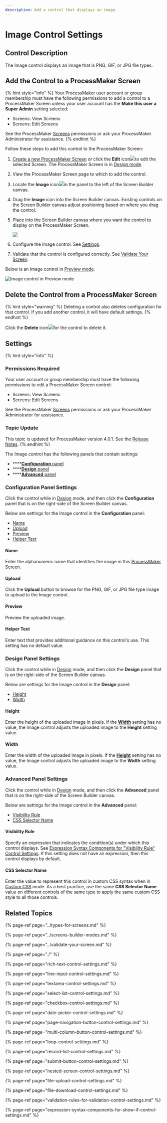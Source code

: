```yaml
---
description: Add a control that displays an image.
---
```


# Image Control Settings

## Control Description

The Image control displays an image that is PNG, GIF, or JPG file types.

## Add the Control to a ProcessMaker Screen

{% hint style="info" %}
Your ProcessMaker user account or group membership must have the following permissions to add a control to a ProcessMaker Screen unless your user account has the **Make this user a Super Admin** setting selected:

* Screens: View Screens
* Screens: Edit Screens

See the ProcessMaker [Screens](../../../../processmaker-administration/permission-descriptions-for-users-and-groups.md#screens) permissions or ask your ProcessMaker Administrator for assistance.
{% endhint %}

Follow these steps to add this control to the ProcessMaker Screen:

1. [Create a new ProcessMaker Screen](../../manage-forms/create-a-new-form.md) or click the **Edit** icon![](../../../../.gitbook/assets/edit-icon.png)to edit the selected Screen. The ProcessMaker Screen is in [Design mode](../screens-builder-modes.md#editor-mode).
2. View the ProcessMaker Screen page to which to add the control.
3. Locate the **Image** icon![](../../../../.gitbook/assets/image-control-screens-builder-processes.png)in the panel to the left of the Screen Builder canvas.
4. Drag the **Image** icon into the Screen Builder canvas. Existing controls on the Screen Builder canvas adjust positioning based on where you drag the control.
5. Place into the Screen Builder canvas where you want the control to display on the ProcessMaker Screen.  

   ![](../../../../.gitbook/assets/image-control-placed-screens-builder-processes.png)

6. Configure the Image control. See [Settings](image-control-settings.md#settings).
7. Validate that the control is configured correctly. See [Validate Your Screen](../validate-your-screen.md#validate-a-processmaker-screen).

Below is an Image control in [Preview mode](../screens-builder-modes.md#preview-mode).

![Image control in Preview mode](../../../../.gitbook/assets/image-control-preview-screens-builder-processes.png)

## Delete the Control from a ProcessMaker Screen

{% hint style="warning" %}
Deleting a control also deletes configuration for that control. If you add another control, it will have default settings.
{% endhint %}

Click the **Delete** icon![](../../../../.gitbook/assets/delete-screen-control-screens-builder-processes.png)for the control to delete it.

## Settings

{% hint style="info" %}
### Permissions Required

Your user account or group membership must have the following permissions to edit a ProcessMaker Screen control:

* Screens: View Screens
* Screens: Edit Screens

See the ProcessMaker [Screens](../../../../processmaker-administration/permission-descriptions-for-users-and-groups.md#screens) permissions or ask your ProcessMaker Administrator for assistance.

### Topic Update

This topic is updated for ProcessMaker version 4.0.1. See the [Release Notes](https://processmaker.gitbook.io/processmaker-release-notes/processmaker-4.0.x/processmaker-4.0.1-release-notes#screen-builder-1).
{% endhint %}

The Image control has the following panels that contain settings:

* \*\*\*\*[**Configuration** panel](image-control-settings.md#configuration-panel-settings)
* \*\*\*\*[**Design** panel](image-control-settings.md#design-panel-settings)
* \*\*\*\*[**Advanced** panel](image-control-settings.md#advanced-panel-settings)

### Configuration Panel Settings

Click the control while in [Design](../screens-builder-modes.md#design-mode) mode, and then click the **Configuration** panel that is on the right-side of the Screen Builder canvas.

Below are settings for the Image control in the **Configuration** panel:

* [Name](image-control-settings.md#name)
* [Upload](image-control-settings.md#upload)
* [Preview](image-control-settings.md#preview)
* [Helper Text](image-control-settings.md#helper-text)

#### Name

Enter the alphanumeric name that identifies the image in this [ProcessMaker Screen](../../what-is-a-form.md).

#### Upload

Click the **Upload** button to browse for the PNG, GIF, or JPG file type image to upload to the Image control.

#### Preview

Preview the uploaded image.

#### Helper Text

Enter text that provides additional guidance on this control's use. This setting has no default value.

### Design Panel Settings

Click the control while in [Design](../screens-builder-modes.md#design-mode) mode, and then click the **Design** panel that is on the right-side of the Screen Builder canvas.

Below are settings for the Image control in the **Design** panel:

* [Height](image-control-settings.md#height)
* [Width](image-control-settings.md#width)

#### Height

Enter the height of the uploaded image in pixels. If the [**Width**](image-control-settings.md#width) setting has no value, the Image control adjusts the uploaded image to the **Height** setting value.

#### Width

Enter the width of the uploaded image in pixels. If the [**Height**](image-control-settings.md#height) setting has no value, the Image control adjusts the uploaded image to the **Width** setting value.

### Advanced Panel Settings

Click the control while in [Design](../screens-builder-modes.md#design-mode) mode, and then click the **Advanced** panel that is on the right-side of the Screen Builder canvas.

Below are settings for the Image control in the **Advanced** panel:

* [Visibility Rule](image-control-settings.md#visibility-rule)
* [CSS Selector Name](image-control-settings.md#css-selector-name)

#### Visibility Rule

Specify an expression that indicates the condition\(s\) under which this control displays. See [Expression Syntax Components for "Visibility Rule" Control Settings](expression-syntax-components-for-show-if-control-settings.md#expression-syntax-components-for-show-if-control-settings). If this setting does not have an expression, then this control displays by default.

#### CSS Selector Name

Enter the value to represent this control in custom CSS syntax when in [Custom CSS](../add-custom-css-to-a-screen.md#add-custom-css-to-a-processmaker-screen) mode. As a best practice, use the same **CSS Selector Name** value on different controls of the same type to apply the same custom CSS style to all those controls.

## Related Topics <a id="related-topics"></a>

{% page-ref page="../types-for-screens.md" %}

{% page-ref page="../screens-builder-modes.md" %}

{% page-ref page="../validate-your-screen.md" %}

{% page-ref page="./" %}

{% page-ref page="rich-text-control-settings.md" %}

{% page-ref page="line-input-control-settings.md" %}

{% page-ref page="textarea-control-settings.md" %}

{% page-ref page="select-list-control-settings.md" %}

{% page-ref page="checkbox-control-settings.md" %}

{% page-ref page="date-picker-control-settings.md" %}

{% page-ref page="page-navigation-button-control-settings.md" %}

{% page-ref page="multi-column-button-control-settings.md" %}

{% page-ref page="loop-control-settings.md" %}

{% page-ref page="record-list-control-settings.md" %}

{% page-ref page="submit-button-control-settings.md" %}

{% page-ref page="nested-screen-control-settings.md" %}

{% page-ref page="file-upload-control-settings.md" %}

{% page-ref page="file-download-control-settings.md" %}

{% page-ref page="validation-rules-for-validation-control-settings.md" %}

{% page-ref page="expression-syntax-components-for-show-if-control-settings.md" %}

